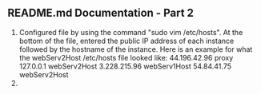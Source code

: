 README.md Documentation - Part 2
---
1. Configured file by using the command "sudo vim /etc/hosts". At the bottom of the file, entered the public IP address of each instance followed by the hostname of the instance. Here is an example for what the webServ2Host /etc/hosts file looked like:
44.196.42.96 proxy
127.0.0.1 webServ2Host
3.228.215.96 webServ1Host
54.84.41.75 webServ2Host
2. 
